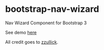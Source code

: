 bootstrap-nav-wizard
====================

Nav Wizard Component for Bootstrap 3

See demo [here](http://acornejo.github.io/bootstrap-nav-wizard/)

All credit goes to [zzullick](https://github.com/zzullick).
